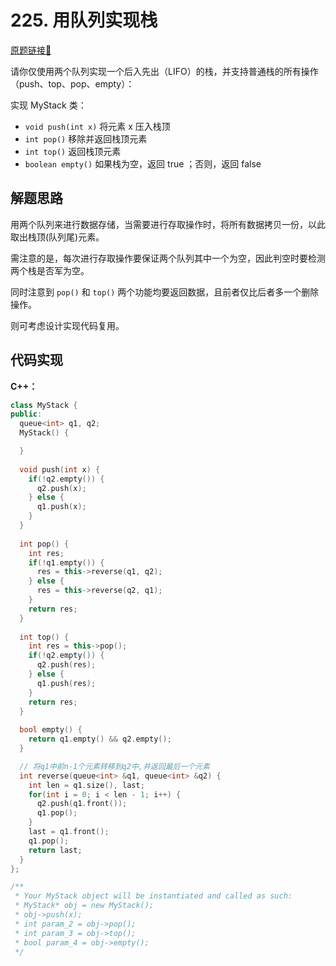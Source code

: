 # 225. 用队列实现栈
[原题链接🔗](https://leetcode.cn/problems/implement-stack-using-queues/)

请你仅使用两个队列实现一个后入先出（LIFO）的栈，并支持普通栈的所有操作（push、top、pop、empty）：

实现 MyStack 类：

 - `void push(int x)` 将元素 x 压入栈顶
 - `int pop()` 移除并返回栈顶元素
 - `int top()` 返回栈顶元素
 - `boolean empty()` 如果栈为空，返回 true ；否则，返回 false

## 解题思路
用两个队列来进行数据存储，当需要进行存取操作时，将所有数据拷贝一份，以此取出栈顶(队列尾)元素。

需注意的是，每次进行存取操作要保证两个队列其中一个为空，因此判空时要检测两个栈是否军为空。

同时注意到 `pop()` 和 `top()` 两个功能均要返回数据，且前者仅比后者多一个删除操作。

则可考虑设计实现代码复用。

## 代码实现

**C++：**

```C++
class MyStack {
public:
  queue<int> q1, q2;
  MyStack() {

  }
  
  void push(int x) {
    if(!q2.empty()) {
      q2.push(x);
    } else {
      q1.push(x);
    }
  }
  
  int pop() {
    int res;
    if(!q1.empty()) {
      res = this->reverse(q1, q2);
    } else {
      res = this->reverse(q2, q1);
    }
    return res;
  }
  
  int top() {
    int res = this->pop();
    if(!q2.empty()) {
      q2.push(res);
    } else {
      q1.push(res);
    }
    return res;
  }
  
  bool empty() {
    return q1.empty() && q2.empty();
  }

  // 将q1中前n-1个元素转移到q2中,并返回最后一个元素
  int reverse(queue<int> &q1, queue<int> &q2) {
    int len = q1.size(), last;
    for(int i = 0; i < len - 1; i++) {
      q2.push(q1.front());
      q1.pop();
    }
    last = q1.front();
    q1.pop();
    return last;
  }
};

/**
 * Your MyStack object will be instantiated and called as such:
 * MyStack* obj = new MyStack();
 * obj->push(x);
 * int param_2 = obj->pop();
 * int param_3 = obj->top();
 * bool param_4 = obj->empty();
 */
```
